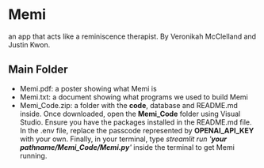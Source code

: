 # Memi
an app that acts like a reminiscence therapist. By Veronikah McClelland and Justin Kwon.

## Main Folder
- Memi.pdf: a poster showing what Memi is
- Memi.txt: a document showing what programs we used to build Memi
- Memi_Code.zip: a folder with the **code**, database and README.md inside. Once downloaded, open the **Memi_Code** folder using Visual Studio. Ensure you have the packages installed in the README.md file. In the .env file, replace the passcode represented by **OPENAI_API_KEY** with your own. Finally, in your terminal, type *streamlit run '**your pathname/Memi_Code/Memi.py**'* inside the terminal to get Memi running.
